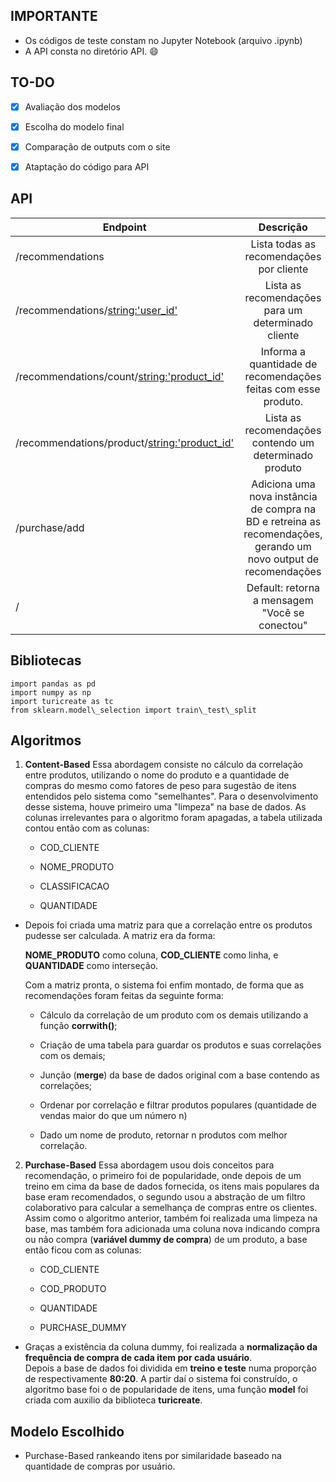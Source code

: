 ## IMPORTANTE
- Os códigos de teste constam no Jupyter Notebook (arquivo .ipynb)
- A API consta no diretório API. :smile:

## TO-DO 
- [x] Avaliação dos modelos 
- [x] Escolha do modelo final
- [x] Comparação de outputs com o site
- [x] Ataptação do código para API 


## API 
| Endpoint                                       |                          Descrição                           | Método                |
| ---------------------------------------------- | :----------------------------------------------------------: | --------------------- |
| /recommendations                               |           Lista todas as recomendações por cliente           | recommendations       |
| /recommendations/<string:'user_id'>            |      Lista as recomendações para um determinado cliente      | recom_per_user        |
| /recommendations/count/<string:'product_id'>   | Informa a quantidade de recomendações feitas com esse produto. | product_recom_count   |
| /recommendations/product/<string:'product_id'> |    Lista as recomendações contendo um determinado produto    | product_recom_summary |
| /purchase/add                                  | Adiciona uma nova instância de compra na BD e retreina as recomendações, gerando um novo output de recomendações | add_purchase          |
| /                                              |        Default: retorna a mensagem "Você se conectou"        | home                  |

## Bibliotecas 
```
import pandas as pd
import numpy as np
import turicreate as tc
from sklearn.model\_selection import train\_test\_split
```
## Algoritmos

1.  **Content-Based**
    Essa abordagem consiste no cálculo da correlação entre produtos, utilizando o nome do produto e a quantidade de compras do mesmo como fatores de peso para sugestão de itens entendidos pelo sistema como \"semelhantes\".
    Para o desenvolvimento desse sistema, houve primeiro uma \"limpeza\" na base de dados. As colunas irrelevantes para o algoritmo foram apagadas, a tabela utilizada contou então com as colunas:
    -   COD\_CLIENTE

    -   NOME\_PRODUTO

    -   CLASSIFICACAO

    -   QUANTIDADE

- Depois foi criada uma matriz para que a correlação entre os produtos pudesse ser calculada. A matriz era da forma:

  **NOME\_PRODUTO** como coluna, **COD\_CLIENTE** como linha, e **QUANTIDADE** como interseção.

  Com a matriz pronta, o sistema foi enfim montado, de forma que as recomendações foram feitas da seguinte forma:

  -   Cálculo da correlação de um produto com os demais utilizando a função **corrwith()**;

  -   Criação de uma tabela para guardar os produtos e suas correlações com os demais;

  -   Junção (**merge**) da base de dados original com a base contendo as correlações;

  -   Ordenar por correlação e filtrar produtos populares (quantidade de vendas maior do que um número n)

  -   Dado um nome de produto, retornar n produtos com melhor correlação.

2.  **Purchase-Based**
    Essa abordagem usou dois conceitos para recomendação, o primeiro foi de popularidade, onde depois de um treino em cima da base de dados fornecida, os itens mais populares da base eram recomendados, o segundo usou a abstração de um filtro colaborativo para calcular a semelhança de compras entre os clientes.
    Assim como o algoritmo anterior, também foi realizada uma limpeza na base, mas também fora adicionada uma coluna nova indicando compra ou não compra (**variável dummy de compra**) de um produto, a base então ficou com as colunas:
    -   COD\_CLIENTE

    -   COD\_PRODUTO

    -   QUANTIDADE

    -   PURCHASE\_DUMMY

- Graças a existência da coluna dummy, foi realizada a **normalização da frequência de compra de cada item por cada usuário**.\
  Depois a base de dados foi dividida em **treino e teste** numa proporção de respectivamente **80:20**.
  A partir daí o sistema foi construído, o algoritmo base foi o de popularidade de itens, uma função **model** foi criada com auxilio da biblioteca **turicreate**.

## Modelo Escolhido 
- Purchase-Based rankeando itens por similaridade baseado na quantidade de compras por usuário.

